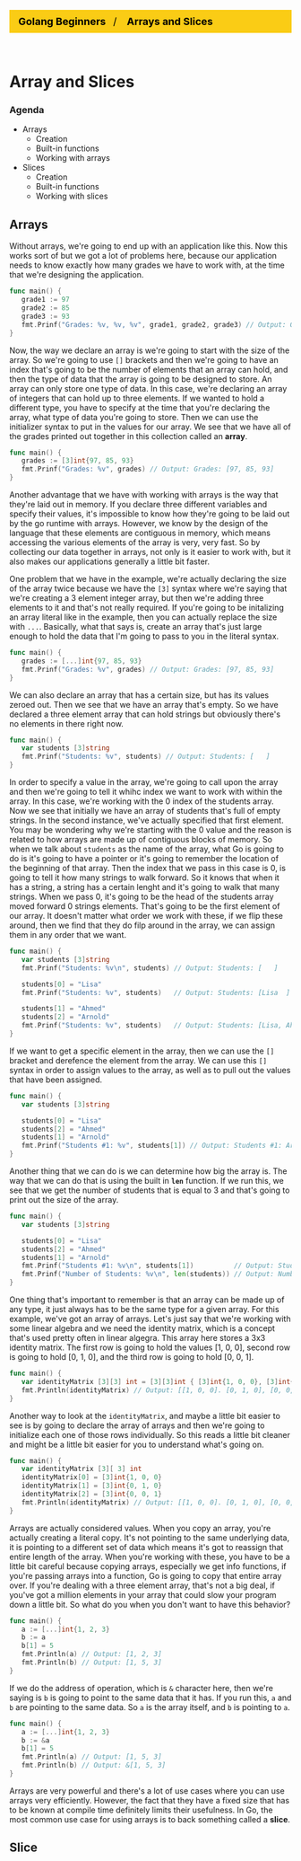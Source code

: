 <style>
   /* Style the list */
   ul.breadcrumb {
      padding: 10px 16px;
      list-style: none;
      background-color: #FACC15;
   }

   /* Display list items side by side */
   ul.breadcrumb li {
      display: inline;
      font-size: 18px;
   }

   /* Add a slash symbol (/) before/behind each list item */
   ul.breadcrumb li+li:before {
      padding: 8px;
      color: black;
      content: "/\00a0";
   }

   /* Add a color to all links inside the list */
   ul.breadcrumb li a {
      color: #000000;
      font-weight: bold;
      text-decoration: none;
   }

   /* Add a color on mouse-over */
   ul.breadcrumb li a:hover {
      color: #01447E;
      text-decoration: none;
   }
</style>
<ul class="breadcrumb">
   <li>
      <a href="https://github.com/rmarasigan/freecodecamp#golang-tutorial-for-beginners">Golang Beginners</a>
   </li>
   <li>
      <a href="#">Arrays and Slices</a>
   </li>
</ul>
<br>

# Array and Slices

### Agenda
* Arrays
   * Creation
   * Built-in functions
   * Working with arrays
* Slices
   * Creation
   * Built-in functions
   * Working with slices

## Arrays

Without arrays, we're going to end up with an application like this. Now this works sort of but we got a lot of problems here, because our application needs to know exactly how many grades we have to work with, at the time that we're designing the application.
```go
func main() {
   grade1 := 97
   grade2 := 85
   grade3 := 93
   fmt.Prinf("Grades: %v, %v, %v", grade1, grade2, grade3) // Output: Grades: 97, 85, 93
}
```

Now, the way we declare an array is we're going to start with the size of the array. So we're going to use `[]` brackets and then we're going to have an index that's going to be the number of elements that an array can hold, and then the type of data that the array is going to be designed to store. An array can only store one type of data. In this case, we're declaring an array of integers that can hold up to three elements. If we wanted to hold a different type, you have to specify at the time that you're declaring the array, what type of data you're going to store. Then we can use the initializer syntax to put in the values for our array. We see that we have all of the grades printed out together in this collection called an **array**.
```go
func main() {
   grades := [3]int{97, 85, 93}
   fmt.Prinf("Grades: %v", grades) // Output: Grades: [97, 85, 93]
}
```

Another advantage that we have with working with arrays is the way that they're laid out in memory. If you declare three different variables and specify their values, it's impossible to know how they're going to be laid out by the go runtime with arrays. However, we know by the design of the language that these elements are contiguous in memory, which means accessing the various elements of the array is very, very fast. So by collecting our data together in arrays, not only is it easier to work with, but it also makes our applications generally a little bit faster.

One problem that we have in the example, we're actually declaring the size of the array twice because we have the `[3]` syntax where we're saying that we're creating a 3 element integer array, but then we're adding three elements to it and that's not really required. If you're going to be initalizing an array literal like in the example, then you can actually replace the size with `...`. Basically, what that says is, create an array that's just large enough to hold the data that I'm going to pass to you in the literal syntax.
```go
func main() {
   grades := [...]int{97, 85, 93}
   fmt.Prinf("Grades: %v", grades) // Output: Grades: [97, 85, 93]
}
```

We can also declare an array that has a certain size, but has its values zeroed out. Then we see that we have an array that's empty. So we have declared a three element array that can hold strings but obviously there's no elements in there right now.
```go
func main() {
   var students [3]string
   fmt.Prinf("Students: %v", students) // Output: Students: [   ]
}
```

In order to specify a value in the array, we're going to call upon the array and then we're going to tell it whihc index we want to work with within the array. In this case, we're working with the 0 index of the students array. Now we see that initially we have an array of students that's full of empty strings. In the second instance, we've actually specified that first element. You may be wondering why we're starting with the 0 value and the reason is related to how arrays are made up of contiguous blocks of memory. So when we talk about `students` as the name of the array, what Go is going to do is it's going to have a pointer or it's going to remember the location of the beginning of that array. Then the index that we pass in this case is 0, is going to tell it how many strings to walk forward. So it knows that when it has a string, a string has a certain lenght and it's going to walk that many strings. When we pass 0, it's going to be the head of the students array moved forward 0 strings elements. That's going to be the first element of our array. It doesn't matter what order we work with these, if we flip these around, then we find that they do filp around in the array, we can assign them in any order that we want.
```go
func main() {
   var students [3]string
   fmt.Prinf("Students: %v\n", students) // Output: Students: [   ]

   students[0] = "Lisa"
   fmt.Prinf("Students: %v", students)   // Output: Students: [Lisa  ]

   students[1] = "Ahmed"
   students[2] = "Arnold"
   fmt.Prinf("Students: %v", students)   // Output: Students: [Lisa, Ahmed, Arnold]
}
```

If we want to get a specific element in the array, then we can use the `[]` bracket and derefence the element from the array. We can use this `[]` syntax in order to assign values to the array, as well as to pull out the values that have been assigned.
```go
func main() {
   var students [3]string

   students[0] = "Lisa"
   students[2] = "Ahmed"
   students[1] = "Arnold"
   fmt.Prinf("Students #1: %v", students[1]) // Output: Students #1: Arnold
}
```

Another thing that we can do is we can determine how big the array is. The way that we can do that is using the built in **`len`** function. If we run this, we see that we get the number of students that is equal to 3 and that's going to print out the size of the array.
```go
func main() {
   var students [3]string

   students[0] = "Lisa"
   students[2] = "Ahmed"
   students[1] = "Arnold"
   fmt.Prinf("Students #1: %v\n", students[1])          // Output: Students #1: Arnold
   fmt.Prinf("Number of Students: %v\n", len(students)) // Output: Number of Students: 3
}
```

One thing that's important to remember is that an array can be made up of any type, it just always has to be the same type for a given array. For this example, we've got an array of arrays. Let's just say that we're working with some linear algebra and we need the identity matrix, which is a concept that's used pretty often in linear algegra. This array here stores a 3x3 identity matrix. The first row is going to hold the values [1, 0, 0], second row is going to hold [0, 1, 0], and the third row is going to hold [0, 0, 1].
```go
func main() {
   var identityMatrix [3][3] int = [3][3]int { [3]int{1, 0, 0}, [3]int{0, 1, 0}, [3]int{0, 0, 1} }
   fmt.Println(identityMatrix) // Output: [[1, 0, 0]. [0, 1, 0], [0, 0, 1]]
}
```

Another way to look at the `identityMatrix`, and maybe a little bit easier to see is by going to declare the array of arrays and then we're going to initialize each one of those rows individually. So this reads a little bit cleaner and might be a little bit easier for you to understand what's going on.
```go
func main() {
   var identityMatrix [3][ 3] int
   identityMatrix[0] = [3]int{1, 0, 0}
   identityMatrix[1] = [3]int{0, 1, 0}
   identityMatrix[2] = [3]int{0, 0, 1}
   fmt.Println(identityMatrix) // Output: [[1, 0, 0]. [0, 1, 0], [0, 0, 1]]
}
```

Arrays are actually considered values. When you copy an array, you're actually creating a literal copy. It's not pointing to the same underlying data, it is pointing to a different set of data which means it's got to reassign that entire length of the array. When you're working with these, you have to be a little bit careful because copying arrays, especially we get info functions, if you're passing arrays into a function, Go is going to copy that entire array over. If you're dealing with a three element array, that's not a big deal, if you've got a million elements in your array that could slow your program down a little bit. So what do you when you don't want to have this behavior?
```go
func main() {
   a := [...]int{1, 2, 3}
   b := a
   b[1] = 5
   fmt.Println(a) // Output: [1, 2, 3]
   fmt.Println(b) // Output: [1, 5, 3]
}
```

If we do the address of operation, which is `&` character here, then we're saying is `b` is going to point to the same data that it has. If you run this, `a` and `b` are pointing to the same data. So `a` is the array itself, and `b` is pointing to `a`.
```go
func main() {
   a := [...]int{1, 2, 3}
   b := &a
   b[1] = 5
   fmt.Println(a) // Output: [1, 5, 3]
   fmt.Println(b) // Output: &[1, 5, 3]
}
```

Arrays are very powerful and there's a lot of use cases where you can use arrays very efficiently. However, the fact that they have a fixed size that has to be known at compile time definitely limits their usefulness. In Go, the most common use case for using arrays is to back something called a **slice**.

## Slice